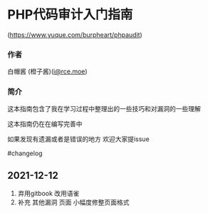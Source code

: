 # PHP代码审计入门指南
(https://www.yuque.com/burpheart/phpaudit)

### 作者

白帽酱 (橙子酱)(i@rce.moe)

### 简介

这本指南包含了我在学习过程中整理出的一些技巧和对漏洞的一些理解

这本指南仍在在编写完善中

如果发现有遗漏或者是错误的地方 欢迎大家提issue



#changelog
## 2021-12-12 
1. 弃用gitbook 改用语雀
1. 补充 其他漏洞 页面  小幅度修整页面格式
